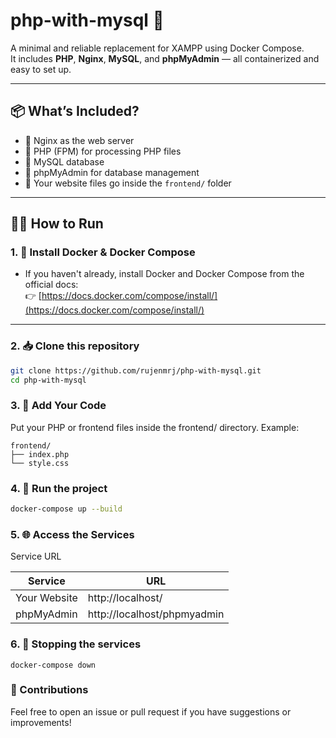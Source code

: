 # php-with-mysql 🚀

A minimal and reliable replacement for XAMPP using Docker Compose.  
It includes **PHP**, **Nginx**, **MySQL**, and **phpMyAdmin** — all containerized and easy to set up.

---

## 📦 What’s Included?

- 🔧 Nginx as the web server
- 🐘 PHP (FPM) for processing PHP files
- 🐬 MySQL database
- 🧰 phpMyAdmin for database management
- 📁 Your website files go inside the `frontend/` folder

---

## 🧑‍💻 How to Run

### 1. 🐳 Install Docker & Docker Compose

- If you haven't already, install Docker and Docker Compose from the official docs:  
  👉 [https://docs.docker.com/compose/install/](https://docs.docker.com/compose/install/)

---

### 2. 📥 Clone this repository

```bash
git clone https://github.com/rujenmrj/php-with-mysql.git
cd php-with-mysql 
```

### 3. 🧠 Add Your Code

Put your PHP or frontend files inside the frontend/ directory.
Example:
```
frontend/
├── index.php
└── style.css
```

### 4. 🚀 Run the project
```bash
docker-compose up --build
```

### 5. 🌐 Access the Services
Service	URL

| Service       | URL                         |
| ------------- | --------------------------- |
| Your Website	| http://localhost/      |
| phpMyAdmin	| http://localhost/phpmyadmin |

### 6. 🔁 Stopping the services
```
docker-compose down
```

### 🤝 Contributions

Feel free to open an issue or pull request if you have suggestions or improvements!